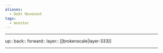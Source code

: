 ```yaml
---
aliases:
  - Debt Revenant
tags:
  - monster
---
```


***

up:: 
back:: 
forward:: 
layer:: [[brokenscale|layer-333]]

***
